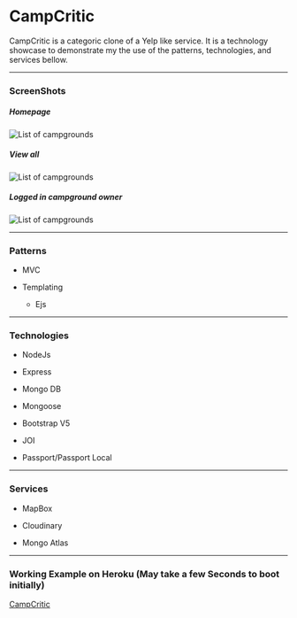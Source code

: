# CampCritic

CampCritic is a categoric clone of a Yelp like service. It is a technology showcase to demonstrate
my the use of the patterns, technologies, and services bellow.

---

### ScreenShots
##### Homepage
![List of campgrounds](https://res.cloudinary.com/dwaenqgi7/image/upload/c_scale,w_943/v1614568022/CampCritic/Screenshots/HomePage_tth7m3.jpg)
##### View all
![List of campgrounds](https://res.cloudinary.com/dwaenqgi7/image/upload/c_scale,w_943/v1614568022/CampCritic/Screenshots/ViewAll_naf9m0.jpg)
##### Logged in campground owner 
![List of campgrounds](https://res.cloudinary.com/dwaenqgi7/image/upload/c_scale,w_943/v1614568021/CampCritic/Screenshots/LoggedInCampgroundOwner_fqluug.jpg)

---

### Patterns
* MVC

* Templating 
    * Ejs
---

### Technologies

* NodeJs

* Express

* Mongo DB

* Mongoose

* Bootstrap V5

* JOI

* Passport/Passport Local
---

### Services

* MapBox 

* Cloudinary

* Mongo Atlas
---

### Working Example on Heroku (May take a few Seconds to boot initially)

[CampCritic](https://frozen-plains-12452.herokuapp.com/home)